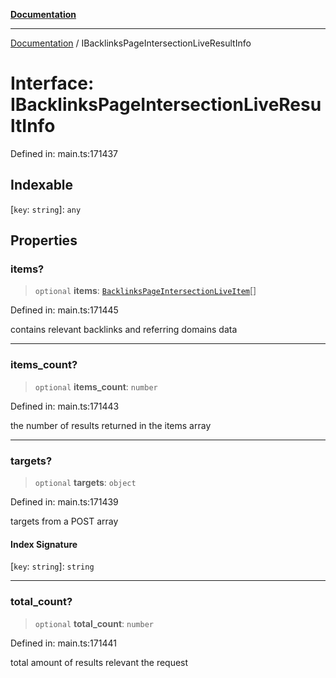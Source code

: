 [**Documentation**](../README.md)

***

[Documentation](../README.md) / IBacklinksPageIntersectionLiveResultInfo

# Interface: IBacklinksPageIntersectionLiveResultInfo

Defined in: main.ts:171437

## Indexable

\[`key`: `string`\]: `any`

## Properties

### items?

> `optional` **items**: [`BacklinksPageIntersectionLiveItem`](../classes/BacklinksPageIntersectionLiveItem.md)[]

Defined in: main.ts:171445

contains relevant backlinks and referring domains data

***

### items\_count?

> `optional` **items\_count**: `number`

Defined in: main.ts:171443

the number of results returned in the items array

***

### targets?

> `optional` **targets**: `object`

Defined in: main.ts:171439

targets from a POST array

#### Index Signature

\[`key`: `string`\]: `string`

***

### total\_count?

> `optional` **total\_count**: `number`

Defined in: main.ts:171441

total amount of results relevant the request
